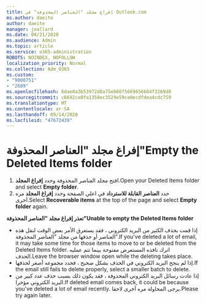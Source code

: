 ```yaml
---
title: إفراغ مجلد "العناصر المحذوفة" في Outlook.com
ms.author: daeite
author: daeite
manager: joallard
ms.date: 04/21/2020
ms.audience: Admin
ms.topic: article
ms.service: o365-administration
ROBOTS: NOINDEX, NOFOLLOW
localization_priority: Normal
ms.collection: Adm_O365
ms.custom:
- "9000751"
- "2689"
ms.openlocfilehash: 6dae0a3b53972d8a75e660f5669656b84f3269d8
ms.sourcegitcommit: c6692ce0fa1358ec3529e59ca0ecdfdea4cdc759
ms.translationtype: MT
ms.contentlocale: ar-SA
ms.lasthandoff: 09/14/2020
ms.locfileid: "47672439"
---
```

# <a name="empty-the-deleted-items-folder"></a><span data-ttu-id="d4ec3-102">إفراغ مجلد "العناصر المحذوفة"</span><span class="sxs-lookup"><span data-stu-id="d4ec3-102">Empty the Deleted Items folder</span></span>

1. <span data-ttu-id="d4ec3-103">افتح مجلد العناصر المحذوفة وحدد **إفراغ المجلد**.</span><span class="sxs-lookup"><span data-stu-id="d4ec3-103">Open your Deleted Items folder and select **Empty folder**.</span></span>
2. <span data-ttu-id="d4ec3-104">حدد **العناصر القابلة للاسترداد** في اعلي الصفحة وحدد **إفراغ المجلد** مره أخرى.</span><span class="sxs-lookup"><span data-stu-id="d4ec3-104">Select **Recoverable items** at the top of the page and select **Empty folder** again.</span></span>

<span data-ttu-id="d4ec3-105">**تعذر إفراغ مجلد "العناصر المحذوفة"**</span><span class="sxs-lookup"><span data-stu-id="d4ec3-105">**Unable to empty the Deleted Items folder**</span></span>

- <span data-ttu-id="d4ec3-106">إذا قمت بحذف الكثير من البريد الكتروني ، فقد يستغرق الأمر بعض الوقت لنقل هذه العناصر أو حذفها من مجلد "العناصر المحذوفة".</span><span class="sxs-lookup"><span data-stu-id="d4ec3-106">If you've deleted a lot of email, it may take some time for those items to move to or be deleted from the Deleted Items folder.</span></span> <span data-ttu-id="d4ec3-107">اترك نافذه المستعرض مفتوحة بينما تتم عمليه الحذف.</span><span class="sxs-lookup"><span data-stu-id="d4ec3-107">Leave the browser window open while the deleting takes place.</span></span>
- <span data-ttu-id="d4ec3-108">إذا لم ينجح البريد الكتروني في الحذف بشكل صحيح ، فحدد مجموعه أصغر لحذفها.</span><span class="sxs-lookup"><span data-stu-id="d4ec3-108">If the email still fails to delete properly, select a smaller batch to delete.</span></span>
- <span data-ttu-id="d4ec3-109">إذا عادت رسائل البريد الكتروني المحذوفة ، فقد يكون ذلك بسبب حذف عدد كبير من البريد الكتروني مؤخرا.</span><span class="sxs-lookup"><span data-stu-id="d4ec3-109">If deleted email comes back, it could be because you've deleted a lot of email recently.</span></span> <span data-ttu-id="d4ec3-110">يرجى المحاولة مره أخرى لاحقا.</span><span class="sxs-lookup"><span data-stu-id="d4ec3-110">Please try again later.</span></span>